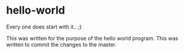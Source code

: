 # hello-world
Every one does start with it.. ;)

This was written for the purpose of the hello world program.
This was written to commit the changes to the master.
